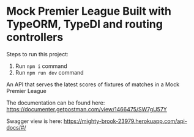 # Mock Premier League Built with TypeORM, TypeDI and routing controllers

Steps to run this project:

1. Run `npm i` command
2. Run `npm run dev` command

An API that serves the latest scores of fixtures of matches in a Mock Premier League

The documentation can be found here: https://documenter.getpostman.com/view/1466475/SW7gU57Y

Swagger view is here: https://mighty-brook-23979.herokuapp.com/api-docs/#/
